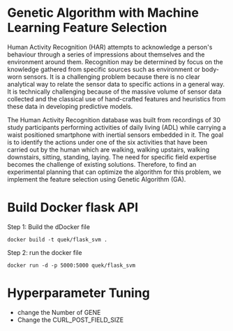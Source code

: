 # Genetic Algorithm with Machine Learning Feature Selection
Human Activity Recognition (HAR) attempts to acknowledge a person's behaviour through a series of impressions about themselves and the environment around them. Recognition may be determined by focus on the knowledge gathered from specific sources such as environment or body-worn sensors. It is a challenging problem because there is no clear analytical way to relate the sensor data to specific actions in a general way. It is technically challenging because of the massive volume of sensor data collected and the classical use of hand-crafted features and heuristics from these data in developing predictive models.

The Human Activity Recognition database was built from recordings of 30 study participants performing activities of daily living (ADL) while carrying a waist positioned smartphone with inertial sensors embedded in it. The goal is to identify the actions under one of the six activities that have been carried out by the human which are walking, walking upstairs, walking downstairs, sitting, standing, laying. The need for specific field expertise becomes the challenge of existing solutions. Therefore, to find an experimental planning that can optimize the algorithm for this problem, we implement the feature selection using Genetic Algorithm (GA).


# Build Docker flask API 
Step 1: Build the dDocker file
```
docker build -t quek/flask_svm .
```

Step 2: run the docker file
```
docker run -d -p 5000:5000 quek/flask_svm
```

# Hyperparameter Tuning
+ change the Number of GENE
+ Change the CURL_POST_FIELD_SIZE 
